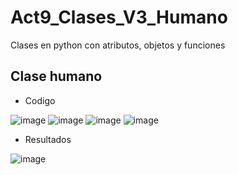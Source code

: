 # Act9_Clases_V3_Humano
Clases en python con atributos, objetos y funciones

## Clase humano

- Codigo
  
![image](https://github.com/user-attachments/assets/0df3fabe-f2b7-4ca5-a436-00daa0c8c1a7)
![image](https://github.com/user-attachments/assets/b90498bc-bc3a-4a25-9253-16713a723faa)
![image](https://github.com/user-attachments/assets/8444f0e4-8324-4ff6-86f1-9de27437893a)
![image](https://github.com/user-attachments/assets/58016d84-1648-4a59-beb3-a9106c2cc1b1)

- Resultados

![image](https://github.com/user-attachments/assets/c07386db-cb3c-4d1e-b5d9-d53d2924466a)



